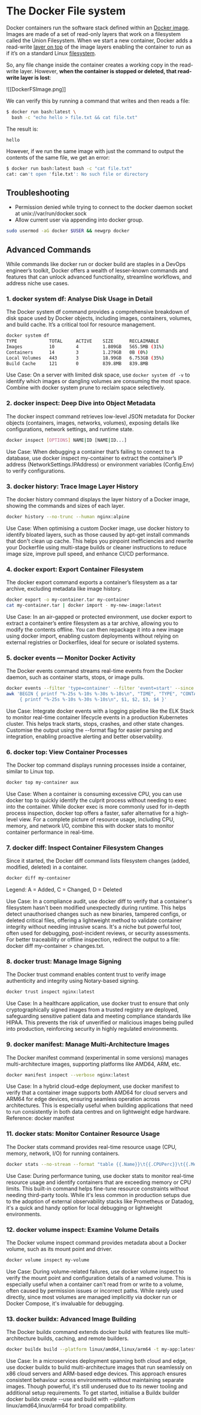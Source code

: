 
# The Docker File system

Docker containers run the software stack defined within an [Docker image](https://www.baeldung.com/docker-images-vs-containers). Images are made of a set of read-only layers that work on a filesystem called the Union Filesystem. When we start a new container, Docker adds a read-write [layer on top](https://www.baeldung.com/ops/dive-container-diff#docker-container-image) of the image layers enabling the container to run as if it’s on a standard Linux [filesystem](https://www.baeldung.com/ops/docker-container-filesystem).

So, any file change inside the container creates a working copy in the read-write layer. However, **when the container is stopped or deleted, that read-write layer is lost**:

![[DockerFSImage.png]]

We can verify this by running a command that writes and then reads a file:

```bash
$ docker run bash:latest \
  bash -c "echo hello > file.txt && cat file.txt"
```

The result is:

```text
hello
```

However, if we run the same image with just the command to output the contents of the same file, we get an error:

```bash
$ docker run bash:latest bash -c "cat file.txt"
cat: can't open 'file.txt': No such file or directory
```

## Troubleshooting

* Permission denied while trying to connect to the docker daemon socket at unix://var/run/docker.sock
* Allow current user via appending into docker group.

```bash
sudo usermod -aG docker $USER && newgrp docker
```

## Advanced Commands

While commands like docker run or docker build are staples in a DevOps engineer’s toolkit, Docker offers a wealth of lesser-known commands and features that can unlock advanced functionality, streamline workflows, and address niche use cases.

### 1. docker system df: Analyse Disk Usage in Detail

The Docker system df command provides a comprehensive breakdown of disk space used by Docker objects, including images, containers, volumes, and build cache. It’s a critical tool for resource management.

```bash
docker system df
TYPE            TOTAL     ACTIVE    SIZE      RECLAIMABLE
Images          10        4         1.809GB   565.5MB (31%)
Containers      14        3         1.279GB   0B (0%)
Local Volumes   443       3         18.99GB   6.753GB (35%)
Build Cache     121       0         839.8MB   839.8MB
```

Use Case: On a server with limited disk space, use `docker system df -v` to identify which images or dangling volumes are consuming the most space. Combine with docker system prune to reclaim space selectively.

### 2. docker inspect: Deep Dive into Object Metadata

The docker inspect command retrieves low-level JSON metadata for Docker objects (containers, images, networks, volumes), exposing details like configurations, network settings, and runtime state.

```bash
docker inspect [OPTIONS] NAME|ID [NAME|ID...]
```

Use Case: When debugging a container that’s failing to connect to a database, use docker inspect my-container to extract the container’s IP address (NetworkSettings.IPAddress) or environment variables (Config.Env) to verify configurations.

### 3. docker history: Trace Image Layer History

The docker history command displays the layer history of a Docker image, showing the commands and sizes of each layer.

```bash
docker history --no-trunc --human nginx:alpine
```

Use Case: When optimising a custom Docker image, use docker history to identify bloated layers, such as those caused by apt-get install commands that don't clean up cache. This helps you pinpoint inefficiencies and rewrite your Dockerfile using multi-stage builds or cleaner instructions to reduce image size, improve pull speed, and enhance CI/CD performance.

### 4. docker export: Export Container Filesystem

The docker export command exports a container’s filesystem as a tar archive, excluding metadata like image history.

```bash
docker export -o my-container.tar my-container
cat my-container.tar | docker import - my-new-image:latest
```

Use Case: In an air-gapped or protected environment, use docker export to extract a container’s entire filesystem as a tar archive, allowing you to modify the contents offline. You can then repackage it into a new image using docker import, enabling custom deployments without relying on external registries or Dockerfiles, ideal for secure or isolated systems.

### 5. docker events — Monitor Docker Activity

The Docker events command streams real-time events from the Docker daemon, such as container starts, stops, or image pulls.

```bash
docker events --filter 'type=container' --filter 'event=start' --since '2025-05-04' --format '{{.Time}} {{.Type}} {{.Actor.Attributes.name}} {{.Action}}' | \
awk 'BEGIN { printf "%-25s %-10s %-30s %-10s\n", "TIME", "TYPE", "CONTAINER", "ACTION"; print "--------------------------------------------------------------------------------------------"; }
     { printf "%-25s %-10s %-30s %-10s\n", $1, $2, $3, $4 }'
```

Use Case: Integrate docker events with a logging pipeline like the ELK Stack to monitor real-time container lifecycle events in a production Kubernetes cluster. This helps track starts, stops, crashes, and other state changes. Customise the output using the --format flag for easier parsing and integration, enabling proactive alerting and better observability.

### 6. docker top: View Container Processes

The Docker top command displays running processes inside a container, similar to Linux top.

```bash
docker top my-container aux
```

Use Case: When a container is consuming excessive CPU, you can use docker top to quickly identify the culprit process without needing to exec into the container. While docker exec is more commonly used for in-depth process inspection, docker top offers a faster, safer alternative for a high-level view. For a complete picture of resource usage, including CPU, memory, and network I/O, combine this with docker stats to monitor container performance in real-time.

### 7. docker diff: Inspect Container Filesystem Changes

Since it started, the Docker diff command lists filesystem changes (added, modified, deleted) in a container.

```bash
docker diff my-container
```

Legend: A = Added, C = Changed, D = Deleted

Use Case: In a compliance audit, use docker diff to verify that a container's filesystem hasn't been modified unexpectedly during runtime. This helps detect unauthorised changes such as new binaries, tampered configs, or deleted critical files, offering a lightweight method to validate container integrity without needing intrusive scans. It's a niche but powerful tool, often used for debugging, post-incident reviews, or security assessments. For better traceability or offline inspection, redirect the output to a file: docker diff my-container > changes.txt.

### 8. docker trust: Manage Image Signing

The Docker trust command enables content trust to verify image authenticity and integrity using Notary-based signing.

```bash
docker trust inspect nginx:latest
```

Use Case: In a healthcare application, use docker trust to ensure that only cryptographically signed images from a trusted registry are deployed, safeguarding sensitive patient data and meeting compliance standards like HIPAA. This prevents the risk of unverified or malicious images being pulled into production, reinforcing security in highly regulated environments.

### 9. docker manifest: Manage Multi-Architecture Images

The Docker manifest command (experimental in some versions) manages multi-architecture images, supporting platforms like AMD64, ARM, etc.

```bash
docker manifest inspect --verbose nginx:latest
```

Use Case: In a hybrid cloud-edge deployment, use docker manifest to verify that a container image supports both AMD64 for cloud servers and ARM64 for edge devices, ensuring seamless operation across architectures. This is especially useful when building applications that need to run consistently in both data centres and on lightweight edge hardware.
Reference: docker manifest

### 11. docker stats: Monitor Container Resource Usage

The Docker stats command provides real-time resource usage (CPU, memory, network, I/O) for running containers.

```bash
docker stats --no-stream --format "table {{.Name}}\t{{.CPUPerc}}\t{{.MemUsage}}" my-container
```

Use Case: During performance tuning, use docker stats to monitor real-time resource usage and identify containers that are exceeding memory or CPU limits. This built-in command helps fine-tune resource constraints without needing third-party tools. While it's less common in production setups due to the adoption of external observability stacks like Prometheus or Datadog, it's a quick and handy option for local debugging or lightweight environments.

### 12. docker volume inspect: Examine Volume Details

The Docker volume inspect command provides metadata about a Docker volume, such as its mount point and driver.

```bash
docker volume inspect my-volume
```

Use Case: During volume-related failures, use docker volume inspect to verify the mount point and configuration details of a named volume. This is especially useful when a container can't read from or write to a volume, often caused by permission issues or incorrect paths. While rarely used directly, since most volumes are managed implicitly via docker run or Docker Compose, it's invaluable for debugging.

### 13. docker buildx: Advanced Image Building

The Docker buildx command extends docker build with features like multi-architecture builds, caching, and remote builders.

```bash
docker buildx build --platform linux/amd64,linux/arm64 -t my-app:latest --push .
```

Use Case: In a microservices deployment spanning both cloud and edge, use docker buildx to build multi-architecture images that run seamlessly on x86 cloud servers and ARM-based edge devices. This approach ensures consistent behaviour across environments without maintaining separate images. Though powerful, it's still underused due to its newer tooling and additional setup requirements. To get started, initialise a Buildx builder docker buildx create --use and build with --platform linux/amd64,linux/arm64 for broad compatibility.
